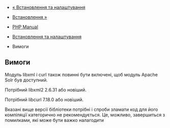 - [« Встановлення та налаштування](solr.setup.md)
- [Встановлення »](solr.installation.md)

- [PHP Manual](index.md)
- [Встановлення та налаштування](solr.setup.md)
- Вимоги

## Вимоги

Модуль libxml і curl також повинні бути включені, щоб модуль Apache
Solr був доступний.

Потрібний libxml2 2.6.31 або новіший.

Потрібний libcurl 7.18.0 або новіший.

Вказані вище версії бібліотеки потрібні і спроби зламати код для
його компіляції категорично не рекомендується. Це, можливо, завершиться
з помилками, які може бути важко налагодити
